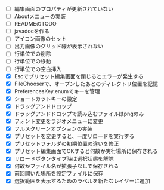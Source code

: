 - [ ] 編集画面のプロパティが更新されていない
- [ ] Aboutメニューの実装
- [ ] READMEのTODO
- [ ] javadocを作る
- [ ] アイコン画像のセット
- [ ] 出力画像のグリッド線が表示されない
- [ ] 行単位での削除
- [ ] 行単位での移動
- [ ] 行単位での空白挿入
- [x] Escでプリセット編集画面を閉じるとエラーが発生する
- [x] FileChooserで、オープンしたあとのディレクトリ位置を記憶
- [x] PreferencesKey.enumでキーを管理
- [x] ショートカットキーの設定
- [x] ドラッグアンドドロップ
- [x] ドラッグアンドドロップで読み込むファイルはpngのみ
- [x] フォント変更をラジオメニューに変更
- [x] フルスクリーンオプションの実装
- [x] プリセットを変更すると、一度リロードを実行する
- [x] プリセットフォルダの初期位置の違いを修正
- [x] プリセット編集画面でOKすると何故か実行場所に保存される
- [x] リロードボタンタイプ時は選択状態を解除
- [x] 何故かファイル名が拡張子なしで保存される
- [x] 前回開いた場所を設定ファイルに保存
- [x] 選択範囲を表示するためのラベルを新たなレイヤーに追加
